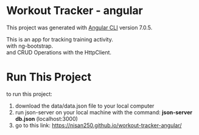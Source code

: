 # Workout Tracker - angular

This project was generated with [Angular CLI](https://github.com/angular/angular-cli) version 7.0.5.

This is an app for tracking training activity.<br>
with ng-bootstrap.<br> and CRUD Operations with the HttpClient.<br>

# Run This Project
to run this project:
1. download the data/data.json file to your local computer 
2. run json-server on your local machine with the command: <b> json-server db.json </b>    (localhost:3000)
3. go to this link: https://nisan250.github.io/workout-tracker-angular/

